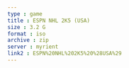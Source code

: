 ```yaml
---
type : game
title : ESPN NHL 2K5 (USA)
size : 3.2 G
format : iso
archive : zip
server : myrient
link2 : ESPN%20NHL%202K5%20%28USA%29
---
```

